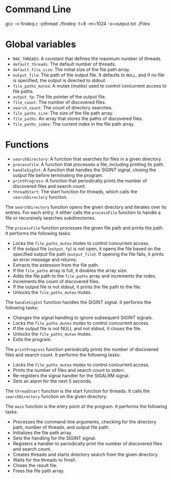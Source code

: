 # Command Line
gcc -o <executable file name> findeq.c -pthread
./findeq -t=8 -m=1024 -o=output.txt ./Files

# Global variables
- `MAX_THREADS`: A constant that defines the maximum number of threads.
- `default_threads`: The default number of threads.
- `default_file_size`: The initial size of the file path array.
- `output_file`: The path of the output file. It defaults to `NULL`, and if no file is specified, the output is directed to stdout.
- `file_paths_mutex`: A mutex (mutex) used to control concurrent access to file paths.
- `output_fp`: The file pointer of the output file.
- `file_count`: The number of discovered files.
- `search_count`: The count of directory searches.
- `file_paths_size`: The size of the file path array.
- `file_paths`: An array that stores the paths of discovered files.
- `file_paths_index`: The current index in the file path array.

# Functions
- `searchDirectory`: A function that searches for files in a given directory.
- `processFile`: A function that processes a file, including printing its path.
- `handleSigInt`: A function that handles the SIGINT signal, closing the output file before terminating the program.
- `printProgress`: A function that periodically prints the number of discovered files and search count.
- `threadStart`: The start function for threads, which calls the `searchDirectory` function.

The `searchDirectory` function opens the given directory and iterates over its entries. For each entry, it either calls the `processFile` function to handle a file or recursively searches subdirectories.

The `processFile` function processes the given file path and prints the path. It performs the following tasks:
- Locks the `file_paths_mutex` mutex to control concurrent access.
- If the output file (`output_fp`) is not open, it opens the file based on the specified output file path (`output_file`). If opening the file fails, it prints an error message and returns.
- Extracts the extension from the file path.
- If the `file_paths` array is full, it doubles the array size.
- Adds the file path to the `file_paths` array and increments the index.
- Increments the count of discovered files.
- If the output file is not stdout, it prints the file path to the file.
- Unlocks the `file_paths_mutex` mutex.

The `handleSigInt` function handles the SIGINT signal. It performs the following tasks:
- Changes the signal handling to ignore subsequent SIGINT signals.
- Locks the `file_paths_mutex` mutex to control concurrent access.
- If the output file is not NULL and not stdout, it closes the file.
- Unlocks the `file_paths_mutex` mutex.
- Exits the program.

The `printProgress` function periodically prints the number of discovered files and search count. It performs the following tasks:
- Locks the `file_paths_mutex` mutex to control concurrent access.
- Prints the number of files and search count to stderr.
- Re-registers the signal handler for the SIGALRM signal.
- Sets an alarm for the next 5 seconds.

The `threadStart` function is the start function for threads. It calls the `searchDirectory` function on the given directory.

The `main` function is the entry point of the program. It performs the following tasks:
- Processes the command-line arguments, checking for the directory path, number of threads, and output file path.
- Initializes the file path array.
- Sets the handling for the SIGINT signal.
- Registers a handler to periodically print the number of discovered files and search count.
- Creates threads and starts directory search from the given directory.
- Waits for the threads to finish.
- Closes the result file.
- Frees the file path array.

